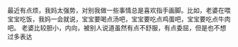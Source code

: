 最近有点烦，我妈太强势，对别我做一些事情总是喜欢指手画脚。比如，老婆在喂宝宝吃饭，我妈一会就说，宝宝要喝点汤吧，宝宝要吃点鸡蛋吧，宝宝要吃点牛肉吧。
老婆比较胆小，内向，被别人说道虽然有点不舒服，有点委屈，但是也不想过多表达